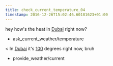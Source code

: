 ```yaml
---
title: check_current_temperature_04
timestamp: 2016-12-26T15:02:46.60181623+01:00
---
```


hey how's the heat in [Dubai](city) right now?
* ask_current_weather/temperature

< In [Dubai](city) it's [100](temperature) degrees right now, bruh
* provide_weather/current
